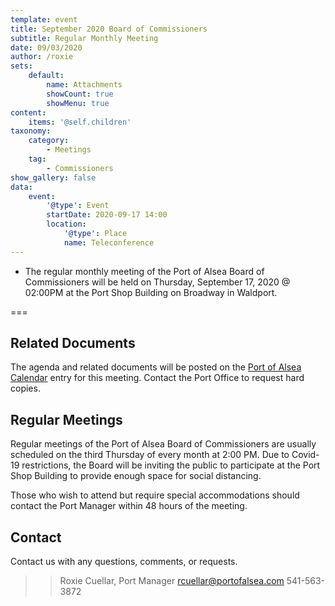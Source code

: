 ```yaml
---
template: event
title: September 2020 Board of Commissioners
subtitle: Regular Monthly Meeting
date: 09/03/2020
author: /roxie
sets:
    default:
        name: Attachments
        showCount: true
        showMenu: true
content:
    items: '@self.children'
taxonomy:
    category: 
        - Meetings
    tag: 
        - Commissioners
show_gallery: false
data:
    event:
        '@type': Event
        startDate: 2020-09-17 14:00
        location:
            '@type': Place
            name: Teleconference
---
```


- The regular monthly meeting of the Port of Alsea Board of Commissioners will be held on Thursday, September 17, 2020 @ 02:00PM at the Port Shop Building on Broadway in Waldport.

===

## Related Documents
The agenda and related documents will be posted on the [Port of Alsea Calendar](http://www.portofalsea.com/calendar) entry for this meeting. Contact the Port Office to request hard copies.

## Regular Meetings
Regular meetings of the Port of Alsea Board of Commissioners are usually scheduled on the third Thursday of every month at 2:00 PM. Due to Covid-19 restrictions, the Board will be inviting the public to participate at the Port Shop Building to provide enough space for social distancing.

Those who wish to attend but require special accommodations should contact the Port Manager within 48 hours of the meeting. 

## Contact
Contact us with any questions, comments, or requests. 

>> Roxie Cuellar, Port Manager
    rcuellar@portofalsea.com
    541-563-3872 

